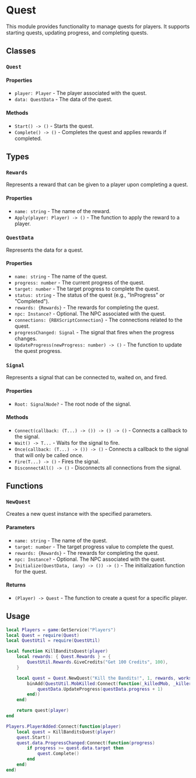 # Quest

This module provides functionality to manage quests for players. It supports starting quests, updating progress, and completing quests.

## Classes

### `Quest`

#### Properties

- `player: Player` - The player associated with the quest.
- `data: QuestData` - The data of the quest.

#### Methods

- `Start() -> ()` - Starts the quest.
- `Complete() -> ()` - Completes the quest and applies rewards if completed.

## Types

### `Rewards`

Represents a reward that can be given to a player upon completing a quest.

#### Properties

- `name: string` - The name of the reward.
- `Apply(player: Player) -> ()` - The function to apply the reward to a player.

### `QuestData`

Represents the data for a quest.

#### Properties

- `name: string` - The name of the quest.
- `progress: number` - The current progress of the quest.
- `target: number` - The target progress to complete the quest.
- `status: string` - The status of the quest (e.g., "InProgress" or "Completed").
- `rewards: {Rewards}` - The rewards for completing the quest.
- `npc: Instance?` - Optional. The NPC associated with the quest.
- `connections: {RBXScriptConnection}` - The connections related to the quest.
- `progressChanged: Signal` - The signal that fires when the progress changes.
- `UpdateProgress(newProgress: number) -> ()` - The function to update the quest progress.

### `Signal`

Represents a signal that can be connected to, waited on, and fired.

#### Properties

- `Root: SignalNode?` - The root node of the signal.

#### Methods

- `Connect(callback: (T...) -> ()) -> () -> ()` - Connects a callback to the signal.
- `Wait() -> T...` - Waits for the signal to fire.
- `Once(callback: (T...) -> ()) -> ()` - Connects a callback to the signal that will only be called once.
- `Fire(T...) -> ()` - Fires the signal.
- `DisconnectAll() -> ()` - Disconnects all connections from the signal.

## Functions

### `NewQuest`

Creates a new quest instance with the specified parameters.

#### Parameters

- `name: string` - The name of the quest.
- `target: number` - The target progress value to complete the quest.
- `rewards: {Rewards}` - The rewards for completing the quest.
- `npc: Instance?` - Optional. The NPC associated with the quest.
- `Initialize(QuestData, (any) -> ()) -> ()` - The initialization function for the quest.

#### Returns

- `(Player) -> Quest` - The function to create a quest for a specific player.

## Usage

```lua
local Players = game:GetService("Players")
local Quest = require(Quest)
local QuestUtil = require(QuestUtil)

local function KillBanditsQuest(player)
	local rewards: { Quest.Rewards } = {
		QuestUtil.Rewards.GiveCredits("Get 100 Credits", 100),
	}

	local quest = Quest.NewQuest("Kill the Bandits!", 1, rewards, workspace.FrescoAI, function(questData, binAdd)
		binAdd(QuestUtil.MobKilled:Connect(function(_killedMob, _killer)
			questData.UpdateProgress(questData.progress + 1)
		end))
	end)

	return quest(player)
end

Players.PlayerAdded:Connect(function(player)
	local quest = KillBanditsQuest(player)
	quest.Start()
	quest.data.ProgressChanged:Connect(function(progress)
		if progress >= quest.data.target then
			quest.Complete()
		end
	end)
end)
```